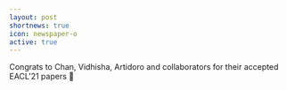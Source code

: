 ```yaml
---
layout: post
shortnews: true
icon: newspaper-o
active: true
---
```

Congrats to Chan, Vidhisha, Artidoro and collaborators for their accepted EACL'21 papers 🥳